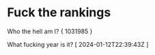 # Fuck the rankings

Who the hell am I?
{ 1031985 }

What fucking year is it?
[ 2024-01-12T22:39:43Z ]
